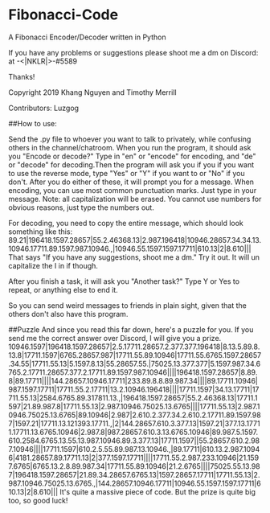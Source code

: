 # Fibonacci-Code
A Fibonacci Encoder/Decoder written in Python

If you have any problems or suggestions please shoot me a dm on Discord:
at -<|NKLR|>-#5589

Thanks!

Copyright 2019 Khang Nguyen and Timothy Merrill

Contributors:
  Luzgog


##How to use:

Send the .py file to whoever you want to talk to privately, while confusing others in the channel/chatroom. When you run the program, it should ask you "Encode or decode?" Type in "en" or "encode" for encoding, and "de" or "decode" for decoding.Then the program will ask you if you if you want to use the reverse mode, type "Yes" or "Y" if you want to or "No" if you don't. After you do either of these, it will prompt you for a message. When encoding, you can use most common punctuation marks. Just type in your message. Note: all capitalization will be erased. You cannot use numbers for obvious reasons, just type the numbers out. 

For decoding, you need to copy the entire message, which should look something like this: 89.21|196418.1597.28657|55.2.46368.13|2.987.196418|10946.28657.34.34.13.10946.17711.89.1597.987.10946.,|10946.55.1597.1597.17711|610.13|2|8.610|||
That says "If you have any suggestions, shoot me a dm." Try it out. It will un capitalize the I in if though.

After you finish a task, it will ask you "Another task?" Type Y or Yes to repeat, or anything else to end it. 

So you can send weird messages to friends in plain sight, given that the others don't also have this program. 

##Puzzle
And since you read this far down, here's a puzzle for you. If you send me the correct answer over Discord, I will give you a prize.
10946.1597|196418.1597.28657|2.5.17711.28657.2.377.377.196418|8.13.5.89.8.13.8|17711.1597|6765.28657.987|17711.55.89.10946|17711.55.6765.1597.28657.34.55|17711.55.13|5.1597.8.13|55.28657.55.|75025.13.377.377|5.1597.987.34.6765.2.17711.28657.377.2.17711.89.1597.987.10946||||196418.1597.28657|8.89.8|89.17711||||144.28657.10946.17711|233.89.8.8.89.987.34||||89.17711.10946|987.1597.17711|17711.55.2.17711|13.2.10946.196418||||17711.1597|34.13.17711|17711.55.13|2584.6765.89.317811.13.,|196418.1597.28657|55.2.46368.13|17711.1597|21.89.987.8|17711.55.13|2.987.10946.75025.13.6765||||17711.55.13|2.987.10946.75025.13.6765|89.10946|2.987|2.610.2.377.34.2.610.2.17711.89.1597.987|1597.21|17711.13.121393.17711.,|2|144.28657.610.3.377.13|1597.21|377.13.17711.17711.13.6765.10946|2.987.8|987.28657.610.3.13.6765.10946|89.987.5.1597.610.2584.6765.13.55.13.987.10946.89.3.377.13|17711.1597||55.28657.610.2.987.10946||||17711.1597|610.2.5.55.89.987.13.10946.,|89.17711|610.13.2.987.10946|4181.28657.89.17711.13|2|377.1597.17711||||17711.55.2.987.233.10946|21.1597.6765|6765.13.2.8.89.987.34|17711.55.89.10946|21.2.6765||||75025.55.13.987|196418.1597.28657|21.89.34.28657.6765.13|1597.28657.17711|17711.55.13|2.987.10946.75025.13.6765.,|144.28657.10946.17711|10946.55.1597.1597.17711|610.13|2|8.610|||
It's quite a massive piece of code. But the prize is quite big too, so good luck!
